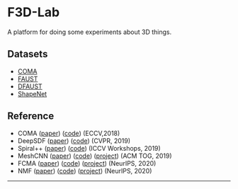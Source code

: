
# F3D-Lab
A platform for doing some experiments about 3D things.

## Datasets

* [COMA](https://coma.is.tue.mpg.de/)
* [FAUST](http://faust.is.tue.mpg.de/)
* [DFAUST](https://dfaust.is.tue.mpg.de/)
* [ShapeNet](https://shapenet.org/)

## Reference

* COMA ([paper][coma_paper]) ([code][coma_code]) (ECCV,2018)
* DeepSDF ([paper][deepsdf_paper]) ([code][deepsdf_code]) (CVPR, 2019)
* Spiral++ ([paper][spiral++_paper]) ([code][spiral++_code]) (ICCV Workshops, 2019)
* MeshCNN ([paper][meshcnn_paper]) ([code][meshcnn_code]) ([project][meshcnn_project]) (ACM TOG, 2019)
* FCMA ([paper][fcma_paper]) ([code][fcma_code]) ([project][fcma_project]) (NeurIPS, 2020)
* NMF ([paper][nmf_paper]) ([code][nmf_code]) ([project][nmf_project]) (NeurIPS, 2020)

-----------
[coma_paper]: https://arxiv.org/abs/1807.10267
[coma_code]: https://https://github.com/anuragranj/coma

[deepsdf_paper]: https://arxiv.org/abs/1901.05103
[deepsdf_code]: https://github.com/facebookresearch/DeepSDF

[spiral++_paper]: https://arxiv.org/abs/1911.05856
[spiral++_code]: https://github.com/sw-gong/spiralnet_plus

[meshcnn_paper]: https://arxiv.org/abs/1809.05910
[meshcnn_code]: https://github.com/ranahanocka/MeshCNN
[meshcnn_project]: https://ranahanocka.github.io/MeshCNN/

[fcma_paper]: https://arxiv.org/abs/2006.04325
[fcma_code]: https://github.com/facebookresearch/VCMeshConv
[fcma_project]: https://zhouyisjtu.github.io/project_vcmeshcnn/vcmeshcnn.html

[nmf_paper]: https://arxiv.org/abs/2007.10973
[nmf_code]: https://github.com/KunalMGupta/NeuralMeshFlow
[nmf_project]: https://kunalmgupta.github.io/projects/NeuralMeshflow.html


